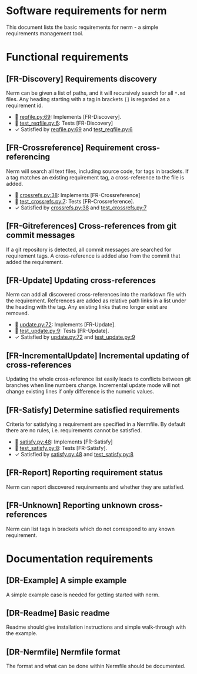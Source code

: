 Software requirements for nerm
==============================

This document lists the basic requirements for nerm - a simple requirements management tool.

Functional requirements
=======================

[FR-Discovery] Requirements discovery
-------------------------------------
Nerm can be given a list of paths, and it will recursively search for all `*.md` files.
Any heading starting with a tag in brackets `[]` is regarded as a requirement id.

- &#128279; [reqfile.py:69](nerm/reqfile.py#L69): Implements [FR-Discovery].
- &#128279; [test_reqfile.py:6](tests/test_reqfile.py#L6): Tests [FR-Discovery]
- &check; Satisfied by [reqfile.py:69](nerm/reqfile.py#L69) and [test_reqfile.py:6](tests/test_reqfile.py#L6)

[FR-Crossreference] Requirement cross-referencing
-------------------------------------------------
Nerm will search all text files, including source code, for tags in brackets.
If a tag matches an existing requirement tag, a cross-reference to the file is added.

- &#128279; [crossrefs.py:38](nerm/crossrefs.py#L38): Implements [FR-Crossreference]
- &#128279; [test_crossrefs.py:7](tests/test_crossrefs.py#L7): Tests [FR-Crossreference].
- &check; Satisfied by [crossrefs.py:38](nerm/crossrefs.py#L38) and [test_crossrefs.py:7](tests/test_crossrefs.py#L7)

[FR-Gitreferences] Cross-references from git commit messages
------------------------------------------------------------
If a git repository is detected, all commit messages are searched for requirement tags.
A cross-reference is added also from the commit that added the requirement.

[FR-Update] Updating cross-references
-------------------------------------
Nerm can add all discovered cross-references into the markdown file with the requirement.
References are added as relative path links in a list under the heading with the tag.
Any existing links that no longer exist are removed.

- &#128279; [update.py:72](nerm/update.py#L72): Implements [FR-Update].
- &#128279; [test_update.py:9](tests/test_update.py#L9): Tests [FR-Update].
- &check; Satisfied by [update.py:72](nerm/update.py#L72) and [test_update.py:9](tests/test_update.py#L9)

[FR-IncrementalUpdate] Incremental updating of cross-references
---------------------------------------------------------------
Updating the whole cross-reference list easily leads to conflicts between git branches when
line numbers change. Incremental update mode will not change existing lines if only
difference is the numeric values.

[FR-Satisfy] Determine satisfied requirements
---------------------------------------------
Criteria for satisfying a requirement are specified in a Nermfile.
By default there are no rules, i.e. requirements cannot be satisfied.

- &#128279; [satisfy.py:48](nerm/satisfy.py#L48): Implements [FR-Satisfy]
- &#128279; [test_satisfy.py:8](tests/test_satisfy.py#L8): Tests [FR-Satisfy].
- &check; Satisfied by [satisfy.py:48](nerm/satisfy.py#L48) and [test_satisfy.py:8](tests/test_satisfy.py#L8)

[FR-Report] Reporting requirement status
----------------------------------------
Nerm can report discovered requirements and whether they are satisfied.

[FR-Unknown] Reporting unknown cross-references
-----------------------------------------------
Nerm can list tags in brackets which do not correspond to any known requirement.

Documentation requirements
==========================

[DR-Example] A simple example
-----------------------------
A simple example case is needed for getting started with nerm.

[DR-Readme] Basic readme
------------------------
Readme should give installation instructions and simple walk-through with the example.

[DR-Nermfile] Nermfile format
-----------------------------
The format and what can be done within Nermfile should be documented.
